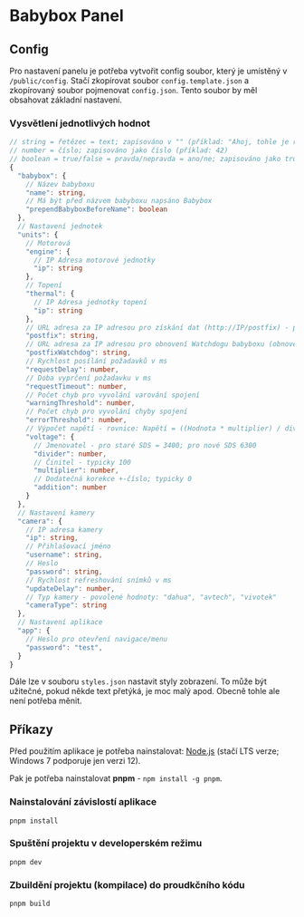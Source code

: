 # Babybox Panel

## Config

Pro nastavení panelu je potřeba vytvořit config soubor, který je umístěný v `/public/config`. Stačí zkopírovat soubor `config.template.json` a zkopírovaný soubor pojmenovat `config.json`. Tento soubor by měl obsahovat základní nastavení.

### Vysvětlení jednotlivých hodnot

```typescript
// string = řetězec = text; zapisováno v "" (příklad: "Ahoj, tohle je řetězec")
// number = číslo; zapisováno jako číslo (příklad: 42)
// boolean = true/false = pravda/nepravda = ano/ne; zapisováno jako true nebo false (příklad: true)
{
  "babybox": {
    // Název babyboxu
    "name": string,
    // Má být před názvem babyboxu napsáno Babybox
    "prependBabyboxBeforeName": boolean
  },
  // Nastavení jednotek
  "units": {
    // Motorová
    "engine": {
      // IP Adresa motorové jednotky
      "ip": string
    },
    // Topení
    "thermal": {
      // IP Adresa jednotky topení
      "ip": string
    },
    // URL adresa za IP adresou pro získání dat (http://IP/postfix) - pro SDS nastavit jako: "/get_ram[0]?rn=60"
    "postfix": string,
    // URL adresa za IP adresou pro obnovení Watchdogu babyboxu (obnovení časovače pro zablokování babyboxu, při ztrátě spojení s PC) = pro SDS nastavit jako: "postfixWatchdog": "/sdscep?sys141=115"
    "postfixWatchdog": string,
    // Rychlost posílání požadavků v ms
    "requestDelay": number,
    // Doba vyprčení požadavku v ms
    "requestTimeout": number,
    // Počet chyb pro vyvolání varování spojení
    "warningThreshold": number,
    // Počet chyb pro vyvolání chyby spojení
    "errorThreshold": number,
    // Výpočet napětí - rovnice: Napětí = ((Hodnota * multiplier) / divider) + addition
    "voltage": {
      // Jmenovatel - pro staré SDS = 3400; pro nové SDS 6300
      "divider": number,
      // Činitel - typicky 100
      "multiplier": number,
      // Dodatečná korekce +-číslo; typicky 0
      "addition": number
    }
  },
  // Nastavení kamery
  "camera": {
    // IP adresa kamery
    "ip": string,
    // Přihlašovací jméno
    "username": string,
    // Heslo
    "password": string,
    // Rychlost refreshování snímků v ms
    "updateDelay": number,
    // Typ kamery - povolené hodnoty: "dahua", "avtech", "vivotek"
    "cameraType": string
  },
  // Nastavení aplikace
  "app": {
    // Heslo pro otevření navigace/menu
    "password": "test",
  }
}
```

Dále lze v souboru `styles.json` nastavit styly zobrazení. To může být užitečné, pokud někde text přetýká, je moc malý apod. Obecně tohle ale není potřeba měnit.

## Příkazy

Před použitím aplikace je potřeba nainstalovat: [Node.js](https://nodejs.org/en/) (stačí LTS verze; Windows 7 podporuje jen verzi 12).

Pak je potřeba nainstalovat **pnpm** - `npm install -g pnpm`.

### Nainstalování závislostí aplikace

`pnpm install`

### Spuštění projektu v developerském režimu

`pnpm dev`

### Zbuildění projektu (kompilace) do proudkčního kódu

`pnpm build`
